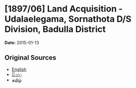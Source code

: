 # [1897/06] Land Acquisition - Udalaelegama, Sornathota D/S Division, Badulla District

**Date:** 2015-01-13

## Original Sources

- [English](https://documents.gov.lk/view/extra-gazettes/2015/1/1897-06_E.pdf)
- [සිංහල](https://documents.gov.lk/view/extra-gazettes/2015/1/1897-06_S.pdf)
- [தமிழ்](https://documents.gov.lk/view/extra-gazettes/2015/1/1897-06_T.pdf)

